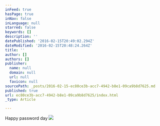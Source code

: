 ```yaml
---
inFeed: true
hasPage: true
inNav: false
inLanguage: null
starred: false
keywords: []
description: ''
datePublished: '2016-02-15T20:49:02.294Z'
dateModified: '2016-02-15T20:48:24.264Z'
title: ''
author: []
authors: []
publisher:
  name: null
  domain: null
  url: null
  favicon: null
sourcePath: _posts/2016-02-15-ec80ce3b-acc7-4942-b8e1-09ca9b8d7625.md
published: true
url: ec80ce3b-acc7-4942-b8e1-09ca9b8d7625/index.html
_type: Article

---
```

Happy password day
![](https://the-grid-user-content.s3-us-west-2.amazonaws.com/441174cf-5c6b-404e-9eb5-143086276340.jpg)